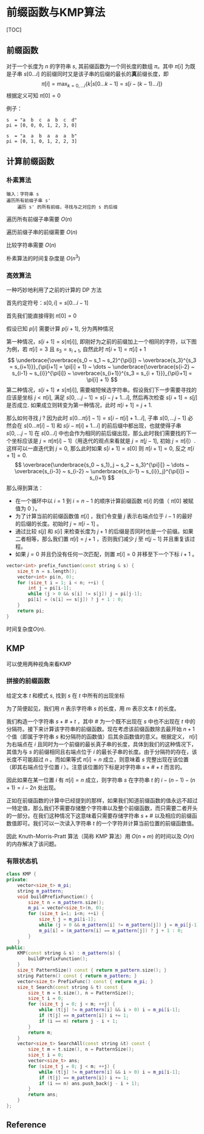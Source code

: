 # 前缀函数与KMP算法

[TOC]

## 前缀函数

对于一个长度为 $n$ 的字符串 $s$, 其前缀函数为一个同长度的数组 $\pi$。其中 $\pi[i]$ 为既是子串 $s[0\dots i]$ 的前缀同时又是该子串的后缀的最长的**真**前缀长度，即
$$
\pi[i] = \max_{k=0,\dots i}\{ k | s[0\dots k-1] = s[i-(k-1)\dots i] \}
$$
根据定义可知 $\pi[0] = 0$

例子：

```
s  = "a  b  c  a  b  c  d"
pi = [0, 0, 0, 1, 2, 3, 0]

s  = "a  a  b  a  a  a  b"
pi = [0, 1, 0, 1, 2, 2, 3]
```



## 计算前缀函数

### 朴素算法

```
输入：字符串 s
遍历所有前缀子串 s'
	遍历 s' 的所有前缀，寻找与之对应的 s 的后缀
```



遍历所有前缀子串需要 $O(n)$

遍历前缀子串的前缀需要 $O(n)$

比较字符串需要 $O(n)$

朴素算法的时间复杂度是 $O(n^3)$



### 高效算法

一种巧妙地利用了之前的计算的 DP 方法

首先约定符号：$s[0,i] = s[0\dots i-1]$

首先我们能直接得到 $\pi[0] = 0$

假设已知 $p[i]$ 需要计算 $p[i+1]$, 分为两种情况

第一种情况，$s[i+1] = s[\pi[i]]$, 即刚好为之前的前缀加上一个相同的字符，以下图为例，若 $\pi[i]=3$ 且 $s_3 = s_{i+1}$, 自然此时 $\pi[i+1] = \pi[i] + 1$
$$
\underbrace{\overbrace{s_0 ~ s_1 ~ s_2}^{\pi[i]} ~ \overbrace{s_3}^{s_3 = s_{i+1}}}_{\pi[i+1] = \pi[i] + 1} ~ \dots ~ \underbrace{\overbrace{s{i-2} ~ s_{i-1} ~ s_{i}}^{\pi[i]} ~ \overbrace{s_{i+1}}^{s_3 = s_{i + 1}}}_{\pi[i+1] = \pi[i] + 1}
$$
第二种情况，$s[i+1] \neq s[\pi[i]]$, 需要缩短候选字符串。假设我们下一步需要寻找的应该是坐标 $j < \pi[i]$, 满足 $s[0, \dots j-1] = s[i-j+1\dots i]$, 然后再次检查 $s[i+1] = s[j]$ 是否成立. 如果成立则转变为第一种情况，此时 $\pi[i+1] = j+1$. 

那么如何寻找 $j$ ? 因为此时 $s[0\dots\pi[i]-1] = s[i-\pi[i]+1\dots i]$, 子串 $s[0,\dots j-1]$ 必然会在 $s[0\dots\pi[i]-1]$ 和 $s[i-\pi[i]+1\dots i]$ 的前后缀中都出现，也就使得子串 $s[0,\dots j-1]$ 在 $s[0\dots i]$ 中也会作为相同的前后缀出现，那么此时我们需要找的下一个坐标应该是 $j = \pi[\pi[i]-1]$（用迭代的观点来看就是 $j = \pi[j-1]$, 初始 $j=\pi[i]$）. 这样可以一直迭代到 $j=0$, 那么此时如果 $s[i+1] = s[0]$ 则 $\pi[i+1] = 0$, 反之 $\pi[i+1] = 0$.
$$
\overbrace{\underbrace{s_0 ~ s_1}_j ~ s_2 ~ s_3}^{\pi[i]} ~ \dots ~ \overbrace{s_{i-3} ~ s_{i-2} ~ \underbrace{s_{i-1} ~ s_{i}}_j}^{\pi[i]} ~ s_{i+1}
$$
那么得到算法：

- 在一个循环中以 $i = 1$ 到 $i = n - 1$ 的顺序计算前缀函数 $\pi[i]$ 的值（ $\pi[0]$ 被赋值为 $0$ ）。
- 为了计算当前的前缀函数值 $\pi[i]$ ，我们令变量 $j$ 表示右端点位于 $i - 1$ 的最好的后缀的长度。初始时 $j = \pi[i - 1]$ 。
- 通过比较 $s[j]$ 和 $s[i]$ 来检查长度为 $j + 1$ 的后缀是否同时也是一个前缀。如果二者相等，那么我们置 $\pi[i] = j + 1$ ，否则我们减少 $j$ 至 $\pi[j - 1]$ 并且重复该过程。
- 如果 $j = 0$ 并且仍没有任何一次匹配，则置 $\pi[i] = 0$ 并移至下一个下标 $i + 1$ 。

```c++
vector<int> prefix_function(const string & s) {
    size_t n = s.length();
    vector<int> pi(n, 0);
    for (size_t i = 1; i < n; ++i) {
        int j = pi[i-1];
        while (j > 0 && s[i] != s[j]) j = pi[j-1];
        pi[i] = (s[i] == s[j]) ? j + 1 : 0;
    }
    return pi;
}
```

时间复杂度$O(n)$.



## KMP

可以使用两种视角来看KMP

### 拼接的前缀函数

给定文本 $t$ 和模式 $s$, 找到 $s$ 在 $t$ 中所有的出现坐标

为了简便起见，我们用 $n$ 表示字符串 $s$ 的长度，用 $m$ 表示文本 $t$ 的长度。

我们构造一个字符串 $s + \# + t$ ，其中 $\#$ 为一个既不出现在 $s$ 中也不出现在 $t$ 中的分隔符。接下来计算该字符串的前缀函数。现在考虑该前缀函数除去最开始 $n + 1$ 个值（即属于字符串 $s$ 和分隔符的函数值）后其余函数值的意义。根据定义， $\pi[i]$ 为右端点在 $i$ 且同时为一个前缀的最长真子串的长度，具体到我们的这种情况下，其值为与 $s$ 的前缀相同且右端点位于 $i$ 的最长子串的长度。由于分隔符的存在，该长度不可能超过 $n$ 。而如果等式 $\pi[i] = n$ 成立，则意味着 $s$ 完整出现在该位置（即其右端点位于位置 $i$ ）。注意该位置的下标是对字符串 $s + \# + t$ 而言的。

因此如果在某一位置 $i$ 有 $\pi[i] = n$ 成立，则字符串 $s$ 在字符串 $t$ 的 $i - (n - 1) - (n + 1) = i - 2n$ 处出现。

正如在前缀函数的计算中已经提到的那样，如果我们知道前缀函数的值永远不超过一特定值，那么我们不需要存储整个字符串以及整个前缀函数，而只需要二者开头的一部分。在我们这种情况下这意味着只需要存储字符串 $s + \#$ 以及相应的前缀函数值即可。我们可以一次读入字符串 $t$ 的一个字符并计算当前位置的前缀函数值。

因此 Knuth-Morris-Pratt 算法（简称 KMP 算法）用 $O(n + m)$ 的时间以及 $O(n)$ 的内存解决了该问题。



### 有限状态机



```c++
class KMP {
private:
    vector<size_t> m_pi;
    string m_pattern;
    void buildPrefixFunction() {
        size_t n = m_pattern.size();
        m_pi = vector<size_t>(n, 0);
        for (size_t i=1; i<n; ++i) {
            size_t j = m_pi[i-1];
            while (j > 0 && m_pattern[i] != m_pattern[j]) j = m_pi[j-1];
            m_pi[i] = (m_pattern[i] == m_pattern[j]) ? j + 1 : 0;
        }
    }
public:
    KMP(const string & s) : m_pattern(s) {
        buildPrefixFunction();
    }
    size_t PatternSize() const { return m_pattern.size(); }
    string Pattern() const { return m_pattern; }
    vector<size_t> PrefixFunc() const { return m_pi; }
    size_t Search(const string & t) const {
        size_t m = t.size(), n = PatternSize();
        size_t i = 0;
        for (size_t j = 0; j < m; ++j) {
            while (t[j] != m_pattern[i] && i > 0) i = m_pi[i-1];
            if (t[j] == m_pattern[i]) i += 1;
            if (i == n) return j - i + 1;
        }
        return m;
    }
    vector<size_t> SearchAll(const string &t) const {
        size_t m = t.size(), n = PatternSize();
        size_t i = 0;
        vector<size_t> ans;
        for (size_t j = 0; j < m; ++j) {
            while (t[j] != m_pattern[i] && i > 0) i = m_pi[i-1];
            if (t[j] == m_pattern[i]) i += 1;
            if (i == n) ans.push_back(j - i + 1);
        }
        return ans;
    }
};
```





## Reference

[1]: https://oi-wiki.org/string/kmp/
[2]: https://zhuanlan.zhihu.com/p/83334559